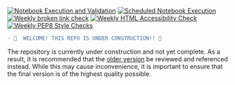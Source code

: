 [![Notebook Execution and Validation](https://github.com/spacetelescope/hst_notebooks/actions/workflows/ci_runner.yml/badge.svg)](https://github.com/spacetelescope/hst_notebooks/actions/workflows/ci_runner.yml)
[![Scheduled Notebook Execution](https://github.com/spacetelescope/hst_notebooks/actions/workflows/ci_nightly.yml/badge.svg)](https://github.com/spacetelescope/hst_notebooks/actions/workflows/ci_nightly.yml)
[![Weekly broken link check](https://github.com/spacetelescope/hst_notebooks/actions/workflows/weekly_broken_link_finder.yml/badge.svg)](https://github.com/spacetelescope/hst_notebooks/actions/workflows/weekly_broken_link_finder.yml)
[![Weekly HTML Accessibility Check](https://github.com/spacetelescope/hst_notebooks/actions/workflows/weekly_html_accessibility_check.yml/badge.svg)](https://github.com/spacetelescope/hst_notebooks/actions/workflows/weekly_html_accessibility_check.yml)
[![Weekly PEP8 Style Checks](https://github.com/spacetelescope/hst_notebooks/actions/workflows/weekly_pep8_style_check.yml/badge.svg)](https://github.com/spacetelescope/hst_notebooks/actions/workflows/weekly_pep8_style_check.yml)

```diff
- 🔴  WELCOME! THIS REPO IS UNDER CONSTRUCTION!! 🔴
```

The repository is currently under construction and not yet complete. As a result, it is recommended that the [older version](https://github.com/spacetelescope/notebooks) be reviewed and referenced instead. While this may cause inconvenience, it is important to ensure that the final version is of the highest quality possible. 

